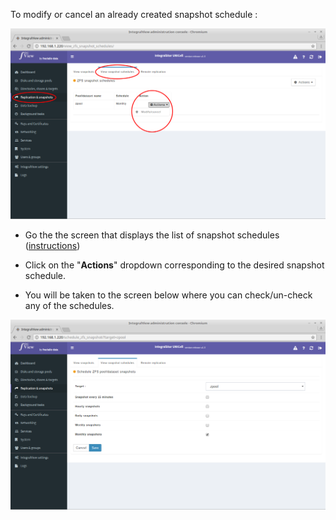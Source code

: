 
To modify or cancel an already created snapshot schedule :

![Modifying snapshot schedules](../img/modify_snapshot_schedules1.png)

- Go the the screen that displays the list of snapshot schedules ([instructions](view_snapshot_schedules.md))

- Click on the "**Actions**" dropdown corresponding to the desired snapshot schedule.

- You will be taken to the screen below where you can check/un-check any of the schedules.

![Modifying snapshot schedules](../img/modify_snapshot_schedules2.png)
